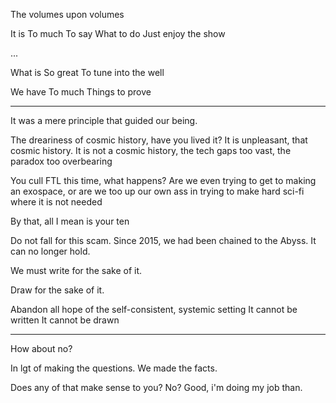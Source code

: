
The volumes upon volumes

It is 
To much
To say
What to do
Just enjoy the show

...

What is
So great
To tune into the well

We have
To much
Things to prove

------------------------------------------

It was a mere principle that guided our being.  

The dreariness of cosmic history, have you lived it?  It is unpleasant, that cosmic history.  It is not a cosmic history, the tech gaps too vast, the paradox too overbearing

You cull FTL this time, what happens?  Are we even trying to get to making an exospace, or are we too up our own ass in trying to make hard sci-fi where it is not needed

By that, all I mean is your ten

Do not fall for this scam.  Since 2015, we had been chained to the Abyss.  It can no longer hold.

We must write for the sake of it.

Draw for the sake of it.

Abandon all hope of the self-consistent, systemic setting
It cannot be written
It cannot be drawn

------------------------------

How about no?  
  
In lgt of making the questions.  We made the facts.

Does any of that make sense to you?  No?  Good, i'm doing my job than.




